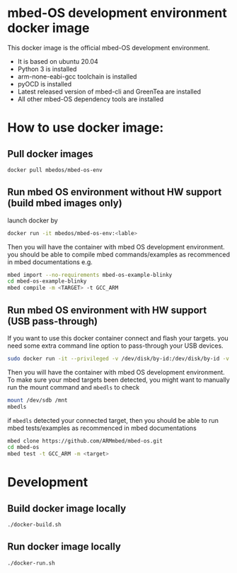 # mbed-OS development environment docker image

This docker image is the official mbed-OS development environment.
* It is based on ubuntu 20.04
* Python 3 is installed
* arm-none-eabi-gcc toolchain is installed
* pyOCD is installed
* Latest released version of mbed-cli and GreenTea are installed
* All other mbed-OS dependency tools are installed

# How to use docker image:

## Pull docker images
```bash
docker pull mbedos/mbed-os-env

```

## Run mbed OS environment without HW support (build mbed images only)
launch docker by
```bash
docker run -it mbedos/mbed-os-env:<lable>
```
Then you will have the container with mbed OS development environment.
you should be able to compile mbed commands/examples as recommenced in mbed documentations
e.g.
```bash
mbed import --no-requirements mbed-os-example-blinky
cd mbed-os-example-blinky
mbed compile -m <TARGET> -t GCC_ARM
```

## Run mbed OS environment with HW support (USB pass-through)
If you want to use this docker container connect and flash your targets. you need some extra command line option to pass-through your USB devices.
```bash
sudo docker run -it --privileged -v /dev/disk/by-id:/dev/disk/by-id -v /dev/serial/by-id:/dev/serial/by-id mbed-os-env:<label>
```
Then you will have the container with mbed OS development environment.
To make sure your mbed targets been detected, you might want to manually run the mount command and `mbedls` to check
```bash
mount /dev/sdb /mnt
mbedls
```
if `mbedls` detected  your connected target, then you should be able to run mbed tests/examples as recommenced in mbed documentations
``` bash
mbed clone https://github.com/ARMmbed/mbed-os.git
cd mbed-os
mbed test -t GCC_ARM -m <target> 
```

# Development

## Build docker image locally

```bash
./docker-build.sh
```

## Run docker image locally
```bash
./docker-run.sh
```